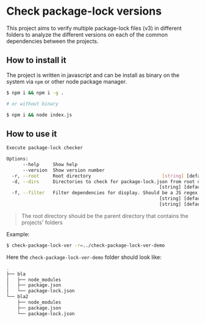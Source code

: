 # Check package-lock versions

This project aims to verify multiple package-lock files (v3) in different folders to analyze the different versions on each of the common dependencies between the projects.

## How to install it

The project is written in javascript and can be install as binary on the system via `npm` or other node package manager.

```sh
$ npm i && npm i -g .

# or without binary

$ npm i && node index.js
```

## How to use it 

```sh 
Execute package-lock checker

Options:
      --help     Show help                                             [boolean]
      --version  Show version number                                   [boolean]
  -r, --root     Root directory                          [string] [default: "."]
  -d, --dirs     Directories to check for package-lock.json from root directory
                                                        [string] [default: null]
  -f, --filter   Filter dependencies for display. Should be a JS regex
                                                        [string] [default: null]
                                                        [string] [default: null]
```

> The root directory should be the parent directory that contains the projects' folders 

Example:

```sh
$ check-package-lock-ver -r=../check-package-lock-ver-demo
```

Here the `check-package-lock-ver-demo` folder should look like:

```sh 
.
├── bla
│   ├── node_modules
│   ├── package.json
│   └── package-lock.json
└── bla2
    ├── node_modules
    ├── package.json
    └── package-lock.json
```
